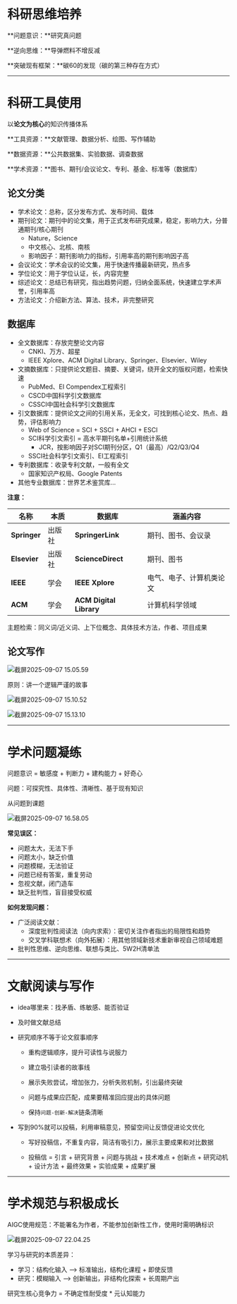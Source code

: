 # 科研思维培养

**问题意识：**研究真问题

**逆向思维：**导弹燃料不增反减

**突破现有框架：**碳60的发现（碳的第三种存在方式）



---



# 科研工具使用

以**论文为核心**的知识传播体系

**工具资源：**文献管理、数据分析、绘图、写作辅助

**数据资源：**公共数据集、实验数据、调查数据

**学术资源：**图书、期刊/会议论文、专利、基金、标准等（数据库）

## 论文分类

- 学术论文：总称，区分发布方式、发布时间、载体
- 期刊论文：期刊中的论文集，用于正式发布研究成果，稳定，影响力大，分普通期刊/核心期刊
    - Nature，Science
    - 中文核心、北核、南核
    - 影响因子：期刊影响力的指标，引用率高的期刊影响因子高
- 会议论文：学术会议的论文集，用于快速传播最新研究，热点多
- 学位论文：用于学位认证，长，内容完整
- 综述论文：总结已有研究，指出趋势问题，归纳全面系统，快速建立学术声誉，引用率高
- 方法论文：介绍新方法、算法、技术，非完整研究

## 数据库

- 全文数据库：存放完整论文内容
    - CNKI、万方、超星
    - IEEE Xplore、ACM Digital Library、Springer、Elsevier、Wiley
- 文摘数据库：只提供论文题目、摘要、关键词，绕开全文的版权问题，检索快速
    - PubMed、EI Compendex工程索引
    - CSCD中国科学引文数据库
    - CSSCI中国社会科学引文数据库
- 引文数据库：提供论文之间的引用关系，无全文，可找到核心论文、热点、趋势，评估影响力
    - Web of Science = SCI + SSCI + AHCI + ESCI
    - SCI科学引文索引 = 高水平期刊名单+引用统计系统
        - JCR，按影响因子对SCI期刊分区，Q1（最高）/Q2/Q3/Q4
    - SSCI社会科学引文索引、EI工程索引
- 专利数据库：收录专利文献，一般有全文
    - 国家知识产权局、Google Patents
- 其他专业数据库：世界艺术鉴赏库...

**注意：**

| 名称         | 本质   | 数据库                  | 涵盖内容                 |
| ------------ | ------ | ----------------------- | ------------------------ |
| **Springer** | 出版社 | **SpringerLink**        | 期刊、图书、会议录       |
| **Elsevier** | 出版社 | **ScienceDirect**       | 期刊、图书               |
| **IEEE**     | 学会   | **IEEE Xplore**         | 电气、电子、计算机类论文 |
| **ACM**      | 学会   | **ACM Digital Library** | 计算机科学领域           |

主题检索：同义词/近义词、上下位概念、具体技术方法，作者、项目成果

## 论文写作

![截屏2025-09-07 15.05.59](./assets/%E6%88%AA%E5%B1%8F2025-09-07%2015.05.59.png)

原则：讲一个逻辑严谨的故事

![截屏2025-09-07 15.10.52](./assets/%E6%88%AA%E5%B1%8F2025-09-07%2015.10.52.png)

![截屏2025-09-07 15.13.10](./assets/%E6%88%AA%E5%B1%8F2025-09-07%2015.13.10.png)



---



# 学术问题凝练

问题意识 = 敏感度 + 判断力 + 建构能力 + 好奇心

问题：可探究性、具体性、清晰性、基于现有知识

从问题到课题

![截屏2025-09-07 16.58.05](./assets/%E6%88%AA%E5%B1%8F2025-09-07%2016.58.05.png)

**常见误区：**

- 问题太大，无法下手
- 问题太小，缺乏价值
- 问题模糊，无法验证
- 问题已经有答案，重复劳动
- 忽视文献，闭门造车
- 缺乏批判性，盲目接受权威

**如何发现问题：**

- 广泛阅读文献：
    - 深度批判性阅读法（向内求索）：密切关注作者指出的局限性和趋势
    - 交叉学科联想术（向外拓展）：用其他领域新技术重新审视自己领域难题
- 批判性思维、逆向思维、联想与类比、5W2H清单法

 

---



# 文献阅读与写作

- idea哪里来：找矛盾、练敏感、能否验证

- 及时做文献总结

- 研究顺序不等于论文叙事顺序

    - 重构逻辑顺序，提升可读性与说服力

    - 建立吸引读者的故事线

    - 展示失败尝试，增加张力，分析失败机制，引出最终突破

    - 问题与成果应匹配，成果要精准回应提出的具体问题

    - 保持`问题-创新-解决`链条清晰

- 写到90%就可以投稿，利用审稿意见，预留空间让反馈促进论文优化

    - 写好投稿信，不重复内容，简洁有吸引力，展示主要成果和对比数据

    - 投稿信 = 引言 + 研究背景 + 问题与挑战 + 技术难点 + 创新点 + 研究动机 + 设计方法 + 最终效果 + 实验成果 + 成果扩展



---



# 学术规范与积极成长

AIGC使用规范：不能署名为作者，不能参加创新性工作，使用时需明确标识

![截屏2025-09-07 22.04.25](./assets/%E6%88%AA%E5%B1%8F2025-09-07%2022.04.25.png)

学习与研究的本质差异：

- 学习：结构化输入 --> 标准输出，结构化课程 + 即使反馈
- 研究：模糊输入 --> 创新输出，非结构化探索 + 长周期产出

研究生核心竞争力 = 不确定性耐受度 * 元认知能力




































































